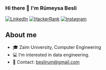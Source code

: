 ### Hi there 👋 I'm Rümeysa Besli

[![LinkedIn](https://img.shields.io/badge/LinkedIn-Profile-blue)](https://www.linkedin.com/in/beslirumeysa/)
[![HackerRank](https://img.shields.io/badge/HackerRank-Profile-green)](https://www.hackerrank.com/profile/beslirum)
[![Instagram](https://img.shields.io/badge/Instagram-Profile-purple)](https://www.instagram.com/beslirum/)
## About me
- 🎓 Zaim University, Computer Engineering
- 💻 I’m interested in data engineering.
- 📧 Contact: beslirum@gmail.com
 <!--
- 🌐 Personal Website: [beslirum.me]
-->


<!--
**beslirum/beslirum** is a ✨ _special_ ✨ repository because its `README.md` (this file) appears on your GitHub profile.

Here are some ideas to get you started:

- 🔭 I’m currently working on ...
- 🌱 I’m currently learning ...
- 👯 I’m looking to collaborate on ...
- 🤔 I’m looking for help with ...
- 💬 Ask me about ...
- 📫 How to reach me: ...
- 😄 Pronouns: ...
- ⚡ Fun fact: ...
-->

